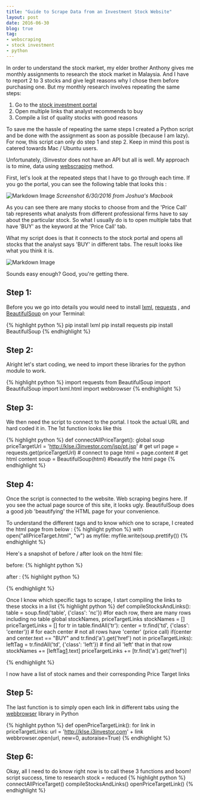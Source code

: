 ```yaml
---
title: "Guide to Scrape Data from an Investment Stock Website"
layout: post
date: 2016-06-30
blog: true
tag:
- webscraping
- stock investment
- python
---
```


In order to understand the stock market, my elder brother Anthony gives me
monthly assignments to research the stock market in Malaysia. And I have to
report 2 to 3 stocks and give legit reasons why I chose them before
purchasing one. But my monthly research involves repeating the same steps:

1. Go to the [stock investment portal](http://klse.i3investor.com/jsp/pt.jsp)
2. Open multiple links that analyst recommends to buy
3. Compile a list of quality stocks with good reasons

To save me the hassle of repeating the same steps I created a Python script and
be done with the assignment as soon as possible (because I am lazy). For now,
this script can only do step 1 and step 2. Keep in mind this post is catered
towards Mac / Ubuntu users.

Unfortunately, i3investor does not have an API but all is well. My approach is
to mine, data using [webscraping](http://docs.python-guide.org/en/latest/scenarios/scrape/)
method.

First, let's look at the repeated steps that I have to go through each time.
If you go the portal, you can see the following table that looks this :

![Markdown Image][1]
*Screenshot 6/30/2016 from Joshua's Macbook*

As you can see there are many stocks to choose from and the 'Price Call' tab
represents what analysts from different professional firms have to say about the
particular stock. So what I usually do is to open multiple tabs that have 'BUY'
as the keyword at the 'Price Call' tab.

What my script does is that it connects to the stock portal and opens all stocks
that the analyst says 'BUY' in different tabs. The result looks like what you
think it is.

![Markdown Image][2]

Sounds easy enough? Good, you're getting there.

## Step 1:
Before you we go into details you
would need to install [lxml](http://lxml.de/), [requests](http://docs.python-requests.org/en/master/)
, and [BeautifulSoup](https://www.crummy.com/software/BeautifulSoup/bs4/doc/)
on your Terminal:

{% highlight python %}
pip install lxml
pip install requests
pip install BeautifulSoup
{% endhighlight %}

## Step 2:
Alright let's start coding, we need to import these libraries for the python
module to work.

{% highlight python %}
import requests
from BeautifulSoup import BeautifulSoup
import lxml.html
import webbrowser
{% endhighlight %}

## Step 3:
We then need the script to connect to the portal. I took the actual URL and
hard coded it in. The 1st function looks like this

{% highlight python %}
def connectAllPriceTarget():
    global soup
    priceTargetUrl = 'http://klse.i3investor.com/jsp/pt.jsp' # get url
    page = requests.get(priceTargetUrl) # connect to page
    html = page.content # get html content
    soup = BeautifulSoup(html) #beautify the html page
{% endhighlight %}

## Step 4:
Once the script is connected to the website. Web scraping begins here. If you
see the actual page source of this site, it looks ugly. BeautifulSoup does a
good job 'beautifying' the HTML page for your convenience.

To understand the different tags and to know which one to scrape, I created the
html page from below :
{% highlight python %}
with open("allPriceTarget.html", "w") as myfile:
    myfile.write(soup.prettify())
{% endhighlight %}

Here's a snapshot of before / after look on the html file:

before:
{% highlight python %}
<!DOCTYPE html PUBLIC "-//W3C//DTD XHTML 1.0 Transitional//EN" "http://www.w3.org/TR/xhtml1/DTD/xhtml1-transitional.dtd">
<html xmlns="http://www.w3.org/1999/xhtml" xml:lang="en" lang="en">
<head>      <title>Stock Price Target | I3investor</title> <meta http-equiv="content-type" content="text/html; charset=utf-8" />  <meta http-equiv="X-Frame-Options" content="deny"/> <meta name="description" content="A free and independent portal for stock investors. The portal provides aggregated investment Blogs and News, Stock Database & Quotes, Price Targets, and Watchlist/Portfolio tool for investors." /> <meta name="keywords" content="Stock Price Target,Bursa Malaysia" /> <link rel="icon"
{% endhighlight %}

after :
{% highlight python %}
<!DOCTYPE html PUBLIC "-//W3C//DTD XHTML 1.0 Transitional//EN" "http://www.w3.org/TR/xhtml1/DTD/xhtml1-transitional.dtd">
<html xmlns="http://www.w3.org/1999/xhtml" xml:lang="en" lang="en">
 <head>
  <title>
   Stock Price Target | I3investor
  </title>
  <meta http-equiv="content-type" content="text/html; charset=utf-8" />
  <meta http-equiv="X-Frame-Options" content="deny" />
  <meta name="description" content="A free and independent portal for stock investors. The portal provides aggregated investment Blogs and News, Stock Database &amp; Quotes, Price Targets, and Watchlist/Portfolio tool for investors." />
  <meta name="keywords" content="Stock Price Target,Bursa Malaysia" />
  {% endhighlight %}


Once I know which specific tags to scrape, I start compiling the links to these
stocks in a list
{% highlight python %}
def compileStocksAndLinks():
    table = soup.find('table', {'class': 'nc'})
    #for each row, there are many rows including no table
    global stockNames, priceTargetLinks
    stockNames = []
    priceTargetLinks = []
    for tr in table.findAll('tr'):
        center = tr.find('td', {'class': 'center'}) # for each center
        # not all rows have 'center' (price call)
        if(center and center.text == "BUY" and tr.find('a').get('href') not in priceTargetLinks):
            leftTag = tr.findAll('td', {'class': 'left'}) # find all 'left' that in that row
            stockNames += [leftTag[1].text]
            priceTargetLinks += [tr.find('a').get('href')]

{% endhighlight %}

I now have a list of stock names and their corresponding Price Target links

## Step 5:
The last function is to simply open each link in different tabs using the
[webbrowser](https://docs.python.org/2/library/webbrowser.html) library in Python

{% highlight python %}
def openPriceTargetLink():
    for link in priceTargetLinks:
        url = 'http://klse.i3investor.com' + link
        webbrowser.open(url, new=0, autoraise=True)
{% endhighlight %}

## Step 6:
Okay, all I need to do know right now is to call these 3 functions and boom!
script success, time to research stock = reduced
{% highlight python %}
connectAllPriceTarget()
compileStocksAndLinks()
openPriceTargetLink()
{% endhighlight %}

[1]: https://liewsanmin.github.io/scrapeImages/allPriceTarget.jpg
[2]: https://liewsanmin.github.io/scrapeImages/scrapeResult.png
